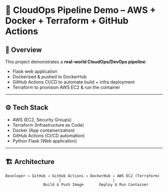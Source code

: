 # 🚀 CloudOps Pipeline Demo – AWS + Docker + Terraform + GitHub Actions  

## 📌 Overview  
This project demonstrates a **real-world CloudOps/DevOps pipeline**:  
- Flask web application  
- Dockerized & pushed to DockerHub  
- GitHub Actions CI/CD to automate build + infra deployment  
- Terraform to provision AWS EC2 & run the container  

---

## ⚙️ Tech Stack  
- AWS (EC2, Security Groups)  
- Terraform (Infrastructure as Code)  
- Docker (App containerization)  
- GitHub Actions (CI/CD automation)  
- Python Flask (Web application)  

---

## 🏗️ Architecture  

```text
Developer → GitHub → GitHub Actions → DockerHub → AWS EC2 (Terraform)
                        |                       |
                 Build & Push Image       Deploy & Run Container
